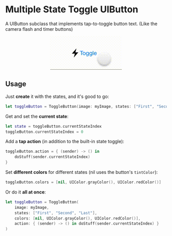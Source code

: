 # Multiple State Toggle UIButton
A UIButton subclass that implements tap-to-toggle button text. (Like the camera flash and timer buttons)

<p align="center">
<img src="screenshots/toggle.gif">
</p>

## Usage

Just **create** it with the states, and it's good to go:

```swift
let toggleButton = ToggleButton(image: myImage, states: ["First", "Second", "Last"])
```

Get and set the **current state**:

```swift
let state = toggleButton.currentStateIndex
toggleButton.currentStateIndex = 0
```

Add a **tap action** (in addition to the built-in state toggle):

```swift
toggleButton.action = { (sender) -> () in
    doStuff(sender.currentStateIndex)
}
```

Set **different colors** for different states (nil uses the button's ```tintColor```):

```swift
toggleButton.colors = [nil, UIColor.grayColor(), UIColor.redColor()]
```

Or do it **all at once**:

```swift
let toggleButton = ToggleButton(
    image: myImage,
    states: ["First", "Second", "Last"],
    colors: [nil, UIColor.grayColor(), UIColor.redColor()],
    action: { (sender) -> () in doStuff(sender.currentStateIndex) }
)
```
